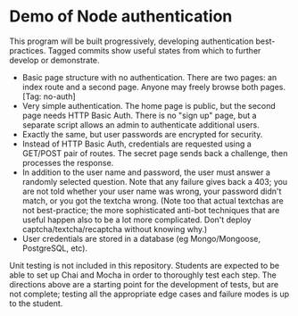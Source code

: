 Demo of Node authentication
===========================

This program will be built progressively, developing authentication best-practices.
Tagged commits show useful states from which to further develop or demonstrate.

* Basic page structure with no authentication. There are two pages: an index route
  and a second page. Anyone may freely browse both pages. [Tag: no-auth]
* Very simple authentication. The home page is public, but the second page needs
  HTTP Basic Auth. There is no "sign up" page, but a separate script allows an
  admin to authenticate additional users.
* Exactly the same, but user passwords are encrypted for security.
* Instead of HTTP Basic Auth, credentials are requested using a GET/POST pair of
  routes. The secret page sends back a challenge, then processes the response.
* In addition to the user name and password, the user must answer a randomly
  selected question. Note that any failure gives back a 403; you are not told
  whether your user name was wrong, your password didn't match, or you got the
  textcha wrong. (Note too that actual textchas are not best-practice; the more
  sophisticated anti-bot techniques that are useful happen also to be a lot more
  complicated. Don't deploy captcha/textcha/recaptcha without knowing why.)
* User credentials are stored in a database (eg Mongo/Mongoose, PostgreSQL, etc).

Unit testing is not included in this repository. Students are expected to be able
to set up Chai and Mocha in order to thoroughly test each step. The directions
above are a starting point for the development of tests, but are not complete;
testing all the appropriate edge cases and failure modes is up to the student.

